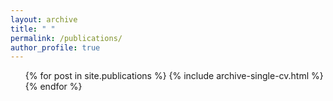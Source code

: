 ```yaml
---
layout: archive
title: " "
permalink: /publications/
author_profile: true
---
```

 <ol>{% for post in site.publications %}
    {% include archive-single-cv.html %}
  {% endfor %}</ol>
